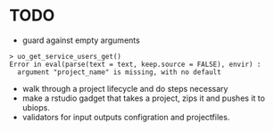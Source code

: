 # TODO

- guard against empty arguments 

```
> uo_get_service_users_get()
Error in eval(parse(text = text, keep.source = FALSE), envir) : 
  argument "project_name" is missing, with no default 
```

- walk through a project lifecycle and do steps necessary
- make a rstudio gadget that takes a project, zips it and pushes it to ubiops.
- validators for input outputs configration and projectfiles.

